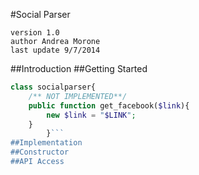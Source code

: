#Social Parser

	version 1.0
	author Andrea Morone
	last update 9/7/2014

##Introduction
##Getting Started
```php
class socialparser{
	/** NOT IMPLEMENTED**/
	public function get_facebook($link){
		new $link = "$LINK";
	}
		}```
##Implementation
##Constructor
##API Access